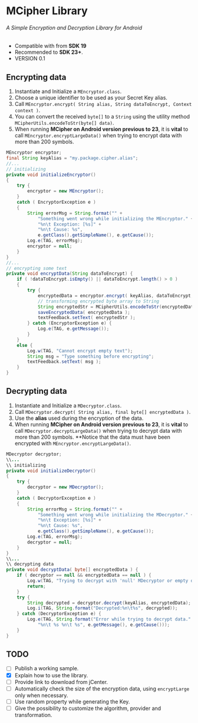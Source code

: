 # MCipher Library
###### A Simple Encryption and Decryption Library for Android

- Compatible with from **SDK 19**
- Recommended to **SDK 23+**.
- VERSION 0.1

## Encrypting data
1. Instantiate and Initialize a `MEncryptor.class`.
2. Choose a unique identifier to be used as your Secret Key alias.
3. Call `MEncryptor.encrypt( String alias, String dataToEncrypt, Context context )`.
4. You can convert the received `byte[]` to a `String` using the utility method `MCipherUtils.encodeToStr(byte[] data)`.
5. When running **MCipher on Android version previous to 23**, it is **vital** to call `MEncryptor.encryptLargeData()` when trying to encrypt data with more than 200 symbols.

```java
MEncryptor encryptor;
final String keyAlias = "my.package.cipher.alias";
//...
// initializing
private void initializeEncryptor()
{
    try {
        encryptor = new MEncryptor();
    }
    catch ( EncryptorException e )
    {
        String errorMsg = String.format("" +
            "Something went wrong while initializing the MEncryptor." +
            "%n\t Exception: [%s]" +
            "%n\t Cause: %s",
            e.getClass().getSimpleName(), e.getCause());
        Log.e(TAG, errorMsg);
        encryptor = null;
    }
}
//...
// encrypting some text
private void encryptData(String dataToEncrypt) {
    if ( !dataToEncrypt.isEmpty() || dataToEncrypt.length() > 0 )
    {
        try {
            encryptedData = encryptor.encrypt( keyAlias, dataToEncrypt, App.getContext() );
            // transforming encrypted byte array to String
            String encryptedStr = MCipherUtils.encodeToStr(encryptedData);
            saveEncryptedData( encryptedData );
            textFeedback.setText( encryptedStr );
        } catch (EncryptorException e) {
            Log.e(TAG, e.getMessage());
        }
    }
    else {
        Log.w(TAG, "Cannot encrypt empty text");
        String msg = "Type something before encrypting";
        textFeedback.setText( msg );
    }
}
```

## Decrypting data
1. Instantiate and Initialize a `MDecryptor.class`.
2. Call `MDecryptor.decrypt( String alias, final byte[] encryptedData )`.
3. Use the **alias** used during the encryption of the data.
4. When running **MCipher on Android version previous to 23**, it is **vital** to call `MDecryptor.decryptLargeData()` when trying to decrypt data with more than 200 symbols. **Notice that the data must have been encrypted with `MEncryptor.encryptLargeData()`.

```java
MDecryptor decryptor;
\\...
\\ initializing
private void initializeDecryptor()
{
    try {
        decryptor = new MDecryptor();
    }
    catch ( DecryptorException e )
    {
        String errorMsg = String.format("" +
            "Something went wrong while initializing the MDecryptor." +
            "%n\t Exception: [%s]" +
            "%n\t Cause: %s",
            e.getClass().getSimpleName(), e.getCause());
        Log.e(TAG, errorMsg);
        decryptor = null;
    }
}
\\...
\\ decrypting data
private void decryptData( byte[] encryptedData ) {
    if ( decryptor == null && encryptedData == null ) {
        Log.w(TAG, "Trying to decrypt with 'null' MDecryptor or empty decrypted string.");
        return;
    }
    try {
        String decrypted = decryptor.decrypt(keyAlias, encryptedData);
        Log.i(TAG, String.format("Decrypted:%n\t%s", decrypted));
    } catch (DecryptorException e) {
        Log.e(TAG, String.format("Error while trying to decrypt data." +
            "%n\t %s %n\t %s", e.getMessage(), e.getCause()));
    }
}
```

## TODO
- [ ] Publish a working sample.
- [x] Explain how to use the library.
- [ ] Provide link to download from jCenter.
- [ ] Automatically check the size of the encryption data, using `encryptLarge` only when necessary.
- [ ] Use random property while generating the Key.
- [ ] Give the possibility to customize the algorithm, provider and transformation.
